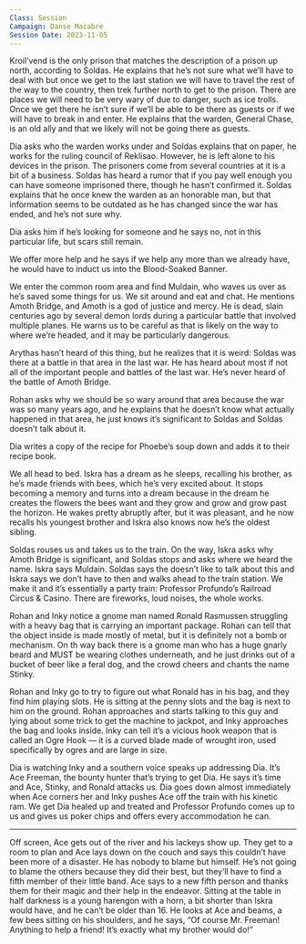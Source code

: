 ```yaml
---
Class: Session
Campaign: Danse Macabre
Session Date: 2023-11-05
---
```

Kroil’vend is the only prison that matches the description of a prison up north, according to Soldas. He explains that he’s not sure what we’ll have to deal with but once we get to the last station we will have to travel the rest of the way to the country, then trek further north to get to the prison. There are places we will need to be very wary of due to danger, such as ice trolls. Once we get there he isn’t sure if we’ll be able to be there as guests or if we will have to break in and enter. He explains that the warden, General Chase, is an old ally and that we likely will not be going there as guests.

Dia asks who the warden works under and Soldas explains that on paper, he works for the ruling council of Reklisao. However, he is left alone to his devices in the prison. The prisoners come from several countries at it is a bit of a business. Soldas has heard a rumor that if you pay well enough you can have someone imprisoned there, though he hasn’t confirmed it. Soldas explains that he once knew the warden as an honorable man, but that information seems to be outdated as he has changed since the war has ended, and he’s not sure why.

Dia asks him if he’s looking for someone and he says no, not in this particular life, but scars still remain.

We offer more help and he says if we help any more than we already have, he would have to induct us into the Blood-Soaked Banner.

We enter the common room area and find Muldain, who waves us over as he’s saved some things for us. We sit around and eat and chat. He mentions Amoth Bridge, and Amoth is a god of justice and mercy. He is dead, slain centuries ago by several demon lords during a particular battle that involved multiple planes. He warns us to be careful as that is likely on the way to where we’re headed, and it may be particularly dangerous.

Arythas hasn’t heard of this thing, but he realizes that it is weird: Soldas was there at a battle in that area in the last war. He has heard about most if not all of the important people and battles of the last war. He’s never heard of the battle of Amoth Bridge.

Rohan asks why we should be so wary around that area because the war was so many years ago, and he explains that he doesn’t know what actually happened in that area, he just knows it’s significant to Soldas and Soldas doesn’t talk about it.

Dia writes a copy of the recipe for Phoebe’s soup down and adds it to their recipe book.

We all head to bed. Iskra has a dream as he sleeps, recalling his brother, as he’s made friends with bees, which he’s very excited about. It stops becoming a memory and turns into a dream because in the dream he creates the flowers the bees want and they grow and grow and grow past the horizon. He wakes pretty abruptly after, but it was pleasant, and he now recalls his youngest brother and Iskra also knows now he’s the oldest sibling.

Soldas rouses us and takes us to the train. On the way, Iskra asks why Amoth Bridge is significant, and Soldas stops and asks where we heard the name. Iskra says Muldain. Soldas says the doesn’t like to talk about this and Iskra says we don’t have to then and walks ahead to the train station. We make it and it’s essentially a party train: Professor Profundo’s Railroad Circus & Casino. There are fireworks, loud noises, the whole works.

Rohan and Inky notice a gnome man named Ronald Rasmussen struggling with a heavy bag that is carrying an important package. Rohan can tell that the object inside is made mostly of metal, but it is definitely not a bomb or mechanism. On th way back there is a gnome man who has a huge gnarly beard and MUST be wearing clothes underneath, and he just drinks out of a bucket of beer like a feral dog, and the crowd cheers and chants the name Stinky.

Rohan and Inky go to try to figure out what Ronald has in his bag, and they find him playing slots. He is sitting at the penny slots and the bag is next to him on the ground. Rohan approaches and starts talking to this guy and lying about some trick to get the machine to jackpot, and Inky approaches the bag and looks inside. Inky can tell it’s a vicious hook weapon that is called an Ogre Hook — it is a curved blade made of wrought iron, used specifically by ogres and are large in size.

Dia is watching Inky and a southern voice speaks up addressing Dia. It’s Ace Freeman, the bounty hunter that’s trying to get Dia. He says it’s time and Ace, Stinky, and Ronald attacks us. Dia goes down almost immediately when Ace corners her and Inky pushes Ace off the train with his kinetic ram. We get Dia healed up and treated and Professor Profundo comes up to us and gives us poker chips and offers every accommodation he can.

---

Off screen, Ace gets out of the river and his lackeys show up. They get to a room to plan and Ace lays down on the couch and says this couldn’t have been more of a disaster. He has nobody to blame but himself. He’s not going to blame the others because they did their best, but they’ll have to find a fifth member of their little band. Ace says to a new fifth person and thanks them for their magic and their help in the endeavor. Sitting at the table in half darkness is a young harengon with a horn, a bit shorter than Iskra would have, and he can’t be older than 16. He looks at Ace and beams, a few bees sitting on his shoulders, and he says, “Of course Mr. Freeman! Anything to help a friend! It’s exactly what my brother would do!”